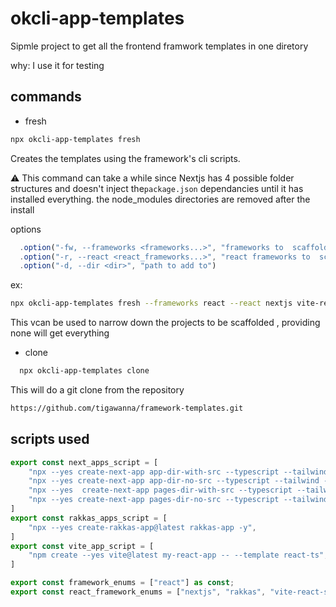 # okcli-app-templates

Sipmle project to get all the frontend framwork templates in one diretory 

why: I use it for testing 

## commands

- fresh
```sh
npx okcli-app-templates fresh
```
Creates the templates using the framework's cli scripts.

⚠️ This command can take a while since Nextjs has 4 possible folder structures and doesn't inject the`package.json` dependancies until it has installed everything.
the node_modules directories are removed after the install

options

```ts
  .option("-fw, --frameworks <frameworks...>", "frameworks to  scaffold")
  .option("-r, --react <react_frameworks...>", "react frameworks to  scaffold")
  .option("-d, --dir <dir>", "path to add to")
 ```
ex:
```sh
npx okcli-app-templates fresh --frameworks react --react nextjs vite-react-spa rakkas --dir src/test-apps
```

This vcan be used to narrow down the projects to be scaffolded , providing none will get everything



- clone
  
```sh
  npx okcli-app-templates clone
  ```
This will do a git clone from the repository
```sh
https://github.com/tigawanna/framework-templates.git
```





## scripts used
```ts
export const next_apps_script = [
    "npx --yes create-next-app app-dir-with-src --typescript --tailwind --eslint --app --src-dir --import-alias '@/' --use-pnpm",
    "npx --yes create-next-app app-dir-no-src --typescript --tailwind --eslint --app --src-dir false --import-alias '@/' --use-pnpm",
    "npx --yes  create-next-app pages-dir-with-src --typescript --tailwind --eslint --app false --src-dir --import-alias '@/' --use-pnpm",
    "npx --yes create-next-app pages-dir-no-src --typescript --tailwind --eslint --app false --src-dir false --import-alias '@/' --use-pnpm",
]
export const rakkas_apps_script = [
    "npx --yes create-rakkas-app@latest rakkas-app -y",
]
export const vite_app_script = [
    "npm create --yes vite@latest my-react-app -- --template react-ts",
]

export const framework_enums = ["react"] as const;
export const react_framework_enums = ["nextjs", "rakkas", "vite-react-spa"] as const;

```
